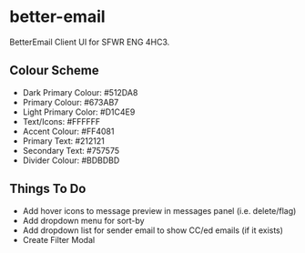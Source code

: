 # better-email
BetterEmail Client UI for SFWR ENG 4HC3.

## Colour Scheme
* Dark Primary Colour: #512DA8
* Primary Colour: #673AB7
* Light Primary Color: #D1C4E9
* Text/Icons: #FFFFFF
* Accent Colour: #FF4081
* Primary Text: #212121
* Secondary Text: #757575
* Divider Colour: #BDBDBD

## Things To Do
* Add hover icons to message preview in messages panel (i.e. delete/flag)
* Add dropdown menu for sort-by
* Add dropdown list for sender email to show CC/ed emails (if it exists)
* Create Filter Modal
